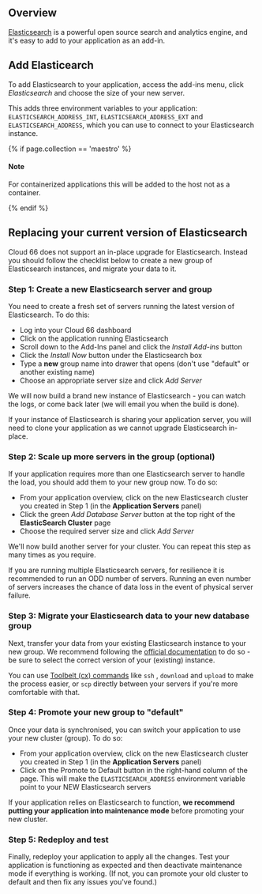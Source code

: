 ## Overview

[Elasticsearch](http://www.elasticsearch.org/) is a powerful open source search and analytics engine, and it's easy to add to your application as an add-in.

## Add Elasticearch
To add Elasticsearch to your application, access the add-ins menu, click _Elasticsearch_ and choose the size of your new server. 

This adds three environment variables to your application: `ELASTICSEARCH_ADDRESS_INT`, `ELASTICSEARCH_ADDRESS_EXT` and `ELASTICSEARCH_ADDRESS`, which you can use to connect to your Elasticsearch instance.

{% if page.collection == 'maestro' %}
#### Note
<div class="notice notice-warning">
	<p>For containerized applications this will be added to the host not as a container.</p>
</div>
{% endif %}

## Replacing your current version of Elasticsearch

Cloud 66 does not support an in-place upgrade for Elasticsearch. Instead you should follow the checklist below to create a new group of Elasticsearch instances, and migrate your data to it.

### Step 1: Create a new Elasticsearch server and group

You need to create a fresh set of servers running the latest version of Elasticsearch. To do this:

- Log into your Cloud 66 dashboard
- Click on the application running Elasticsearch
- Scroll down to the Add-Ins panel and click the *Install Add-ins* button
- Click the *Install Now* button under the Elasticsearch box
- Type a **new** group name into drawer that opens (don't use "default" or another existing name)
- Choose an appropriate server size and click *Add Server*

We will now build a brand new instance of Elasticsearch - you can watch the logs, or come back later (we will email you when the build is done).

<div class="notice"><p>If your instance of Elasticsearch is sharing your application server, you will need to clone your application as we cannot upgrade Elasticsearch in-place.</p></div>

### Step 2: Scale up more servers in the group (optional)

If your application requires more than one Elasticsearch server to handle the load, you should add them to your new group now. To do so:

- From your application overview, click on the new Elasticsearch cluster you created in Step 1 (in the **Application Servers** panel)
- Click the green *Add Database Server* button at the top right of the **ElasticSearch Cluster** page
- Choose the required server size and click *Add Server*

We'll now build another server for your cluster. You can repeat this step as many times as you require.

<div class="notice notice-warning"><p>If you are running multiple Elasticsearch servers, for resilience it is recommended to run an ODD number of servers. Running an even number of servers increases the chance of data loss in the event of physical server failure.</p></div>

### Step 3: Migrate your Elasticsearch data to your new database group

Next, transfer your data from your existing Elasticsearch instance to your new group. We recommend following the [official documentation](https://www.elastic.co/guide/en/elasticsearch/reference/current/index.html) to do so - be sure to select the correct version of your (existing) instance. 

You can use [Toolbelt (cx) commands](/{{page.collection}}/references/toolbelt.html) like `ssh` , `download` and `upload` to make the process easier, or `scp` directly between your servers if you're more comfortable with that.

### Step 4: Promote your new group to "default"

Once your data is synchronised, you can switch your application to use your new cluster (group). To do so:

- From your application overview, click on the new Elasticsearch cluster you created in Step 1 (in the **Application Servers** panel)
- Click on the Promote to Default button in the right-hand column of the page. This will make the `ELASTICSEARCH_ADDRESS` environment variable point to your NEW Elasticsearch servers

If your application relies on Elasticsearch to function, **we recommend putting your application into maintenance mode** before promoting your new cluster. 

### Step 5: Redeploy and test

Finally, redeploy your application to apply all the changes. Test your application is functioning as expected and then deactivate maintenance mode if everything is working. (If not, you can promote your old cluster to default and then fix any issues you've found.)